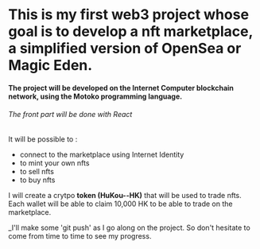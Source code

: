 # This is my first web3 project whose goal is to develop a nft marketplace, a simplified version of OpenSea or Magic Eden.

#### The project will be developed on the Internet Computer blockchain network, using the Motoko programming language.
###### The front part will be done with React

It will be possible to :
- connect to the marketplace using Internet Identity
- to mint your own nfts
- to sell nfts
- to buy nfts

I will create a crytpo __token (HuKou--HK)__ that will be used to trade nfts.
Each wallet will be able to claim 10,000 HK to be able to trade on the marketplace.

_I'll make some 'git push' as I go along on the project. 
So don't hesitate to come from time to time to see my progress.


